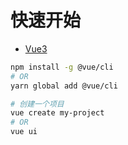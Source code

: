 # 快速开始

- [Vue3](https://coding.imooc.com/class/chapter/472.html#Anchor)

```sh
npm install -g @vue/cli
# OR
yarn global add @vue/cli

# 创建一个项目
vue create my-project
# OR
vue ui
```
